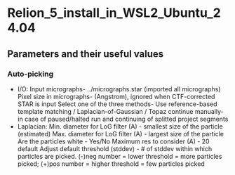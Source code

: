 # Relion_5_install_in_WSL2_Ubuntu_24.04
## Parameters and their useful values

### Auto-picking
* I/O:
  Input micrographs- ../micrographs.star (imported all micrographs)
  Pixel size in micrographs- (Angstrom), ignored when CTF-corrected STAR is input
  Select one of the three methods- Use reference-based template matching / Laplacian-of-Gaussian / Topaz
    continue manually- in case of paused/halted run and continuing of splitted project segments
* Laplacian:
  Min. diameter for LoG filter (A) - smallest size of the particle (estimated)
  Max. diameter for LoG filter (A) - largest size of the particle
  Are the particles white - Yes/No
  Maximum res to consider (A) - 20 default
  Adjust default threshold (stddev) - # of stddev within which particles are picked. (-)neg number = lower threshold = more particles picked; (+)pos number = higher threshold = few particles picked
  
